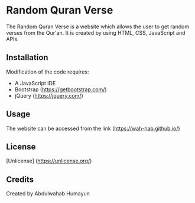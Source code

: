 # Random Quran Verse

The Random Quran Verse is a website which allows the user to get random verses from the Qur'an.
It is created by using HTML, CSS, JavaScript and APIs.

## Installation

Modification of the code requires: 
* A JavaScript IDE 
* Bootstrap (https://getbootstrap.com/)
* jQuery (https://jquery.com/)

## Usage

The website can be accessed from the link (https://wah-hab.github.io/)

## License

[Unlicense] (https://unlicense.org/)

## Credits
Created by Abdulwahab Humayun
